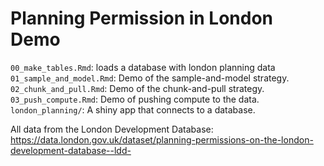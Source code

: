 # Planning Permission in London Demo

`00_make_tables.Rmd`: loads a database with london planning data
`01_sample_and_model.Rmd`: Demo of the sample-and-model strategy.
`02_chunk_and_pull.Rmd`: Demo of the chunk-and-pull strategy.
`03_push_compute.Rmd`: Demo of pushing compute to the data.
`london_planning/`: A shiny app that connects to a database.

All data from the London Development Database: https://data.london.gov.uk/dataset/planning-permissions-on-the-london-development-database--ldd-

